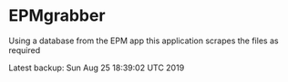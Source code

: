 # EPMgrabber
Using a database from the EPM app this application scrapes the files as required


Latest backup: Sun Aug 25 18:39:02 UTC 2019
